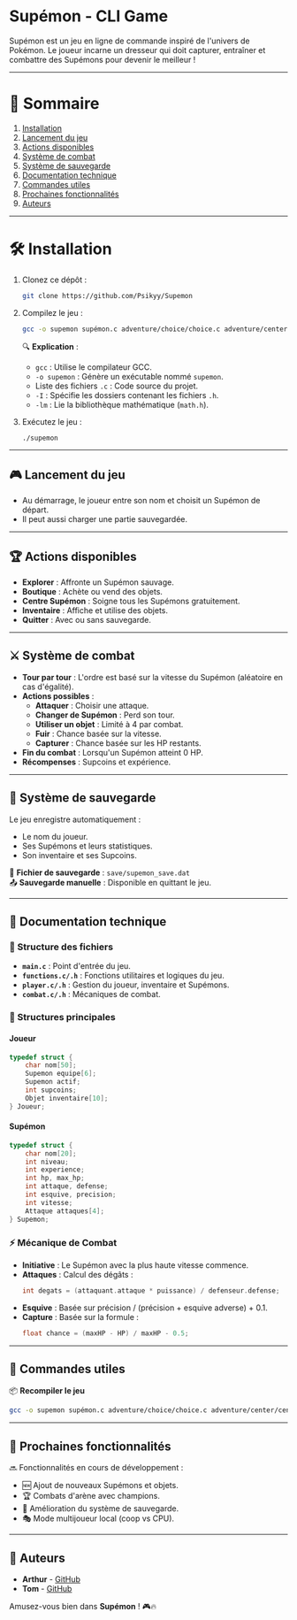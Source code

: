 # Supémon - CLI Game

Supémon est un jeu en ligne de commande inspiré de l'univers de Pokémon. Le joueur incarne un dresseur qui doit capturer, entraîner et combattre des Supémons pour devenir le meilleur !

---

# 📖 Sommaire

1. [Installation](#installation)
2. [Lancement du jeu](#lancement-du-jeu)
3. [Actions disponibles](#actions-disponibles)
4. [Système de combat](#système-de-combat)
5. [Système de sauvegarde](#système-de-sauvegarde)
6. [Documentation technique](#documentation-technique)
7. [Commandes utiles](#commandes-utiles)
8. [Prochaines fonctionnalités](#prochaines-fonctionnalités)
9. [Auteurs](#auteurs)

---

# 🛠 Installation

1. Clonez ce dépôt :
   ```sh
   git clone https://github.com/Psikyy/Supemon
   ```
2. Compilez le jeu :
   ```sh
   gcc -o supemon supémon.c adventure/choice/choice.c adventure/center/center.c adventure/shop/shop.c adventure/wild/battle.c class/player/player.c class/supemon/supemon.c intro/intro.c save/save.c -I save -I adventure/choice -I adventure/center -I adventure/shop -I adventure/wild -I class/player -I class/supemon -I intro -lm
   ```
   🔍 **Explication** :
   - `gcc` : Utilise le compilateur GCC.
   - `-o supemon` : Génère un exécutable nommé `supemon`.
   - Liste des fichiers `.c` : Code source du projet.
   - `-I` : Spécifie les dossiers contenant les fichiers `.h`.
   - `-lm` : Lie la bibliothèque mathématique (`math.h`).

3. Exécutez le jeu :
   ```sh
   ./supemon
   ```

---

## 🎮 Lancement du jeu

- Au démarrage, le joueur entre son nom et choisit un Supémon de départ.
- Il peut aussi charger une partie sauvegardée.

---

## 🏆 Actions disponibles

- **Explorer** : Affronte un Supémon sauvage.
- **Boutique** : Achète ou vend des objets.
- **Centre Supémon** : Soigne tous les Supémons gratuitement.
- **Inventaire** : Affiche et utilise des objets.
- **Quitter** : Avec ou sans sauvegarde.

---

## ⚔️ Système de combat

- **Tour par tour** : L'ordre est basé sur la vitesse du Supémon (aléatoire en cas d'égalité).
- **Actions possibles** :
  - **Attaquer** : Choisir une attaque.
  - **Changer de Supémon** : Perd son tour.
  - **Utiliser un objet** : Limité à 4 par combat.
  - **Fuir** : Chance basée sur la vitesse.
  - **Capturer** : Chance basée sur les HP restants.
- **Fin du combat** : Lorsqu'un Supémon atteint 0 HP.
- **Récompenses** : Supcoins et expérience.

---

## 💾 Système de sauvegarde

Le jeu enregistre automatiquement :
- Le nom du joueur.
- Ses Supémons et leurs statistiques.
- Son inventaire et ses Supcoins.

📌 **Fichier de sauvegarde** : `save/supemon_save.dat`  
📤 **Sauvegarde manuelle** : Disponible en quittant le jeu.

---

## 📝 Documentation technique

### 📂 Structure des fichiers
- **`main.c`** : Point d'entrée du jeu.
- **`functions.c/.h`** : Fonctions utilitaires et logiques du jeu.
- **`player.c/.h`** : Gestion du joueur, inventaire et Supémons.
- **`combat.c/.h`** : Mécaniques de combat.

### 🏅 Structures principales

#### Joueur
```c
typedef struct {
    char nom[50];
    Supemon equipe[6];
    Supemon actif;
    int supcoins;
    Objet inventaire[10];
} Joueur;
```

#### Supémon
```c
typedef struct {
    char nom[20];
    int niveau;
    int experience;
    int hp, max_hp;
    int attaque, defense;
    int esquive, precision;
    int vitesse;
    Attaque attaques[4];
} Supemon;
```

### ⚡ Mécanique de Combat
- **Initiative** : Le Supémon avec la plus haute vitesse commence.
- **Attaques** : Calcul des dégâts :
  ```c
  int degats = (attaquant.attaque * puissance) / defenseur.defense;
  ```
- **Esquive** : Basée sur précision / (précision + esquive adverse) + 0.1.
- **Capture** : Basée sur la formule :
  ```c
  float chance = (maxHP - HP) / maxHP - 0.5;
  ```

---

## 📌 Commandes utiles

📦 **Recompiler le jeu**  
```sh
gcc -o supemon supémon.c adventure/choice/choice.c adventure/center/center.c adventure/shop/shop.c adventure/wild/battle.c class/player/player.c class/supemon/supemon.c intro/intro.c save/save.c -I save -I adventure/choice -I adventure/center -I adventure/shop -I adventure/wild -I class/player -I class/supemon -I intro -lm
```


---

## 🚀 Prochaines fonctionnalités

🔜 Fonctionnalités en cours de développement :
- 🆕 Ajout de nouveaux Supémons et objets.
- 🏆 Combats d'arène avec champions.
- 📂 Amélioration du système de sauvegarde.
- 🎭 Mode multijoueur local (coop vs CPU).

---

## 👥 Auteurs

- **Arthur** - [GitHub](https://github.com/Psikyy)
- **Tom** - [GitHub](https://github.com/Taumehh)

Amusez-vous bien dans **Supémon** ! 🎮🔥  